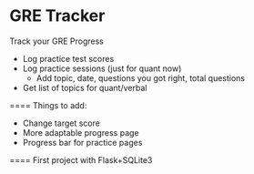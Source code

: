 # GRE Tracker

Track your GRE Progress 
- Log practice test scores
- Log practice sessions (just for quant now)
  - Add topic, date, questions you got right, total questions
- Get list of topics for quant/verbal

====
Things to add:
- Change target score
- More adaptable progress page 
- Progress bar for practice pages

====
First project with Flask+SQLite3
